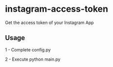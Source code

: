 # instagram-access-token
Get the access token of your Instagram App

## Usage

1 - Complete config.py

2 - Execute python main.py


